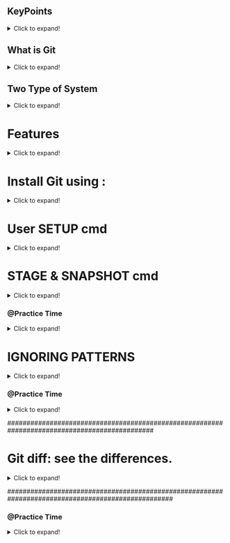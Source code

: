 ## KeyPoints
<details>
  <summary>Click to expand!</summary>
 
- Pull : 
 getting file, Data from server into our System/Locally
 
- Push : 
 Send/Tranfer My file/Data to main server or main Presental Location/Server/Repo.
</details>


## What is Git
<details>
  <summary>Click to expand!</summary>
Git is a free, open-source version control software. It was created by Linus Torvalds in 2005. 
-This tool is a version control system that was initially developed to work with several developers on the Linux kernel.
-It takes Snapshot of the changes.
</details>

## Two Type of System 
<details>
  <summary>Click to expand!</summary>
 Centralized and Distributed
 
### Centralized :

Cons: Only One Repo available for everyone, If you change anything that will affect the whole repo, No any personal old cahange record.

### Distributed : 

Pros: -Every one can clone main Repo, That clones repo, makes his/her own personal repo. 
When he want to do any chanage in the local repo, that change will not affact main/prasental repo with permit the Ower of the presental repo.
-Having all his/her personal old cahange record.
-Everyone having Whole project that he cloned.

Available tools for mangesning free Git use : Github, GitLab, GitBucket
</details>

# Features
<details>
  <summary>Click to expand!</summary>
 
## SnapShoot: 

It takes the snapshoot of the changes. like a photo shoot


## CheckSum : 

CheckSum is a techqun to see our data tranfer protected or un protected. Every Data/File having own diffrent CheckSum in the form of String. 
</details>

# Install Git using : 
<details>
  <summary>Click to expand!</summary>
INSTALLATION & GUIS
 
With platform specific installers for Git, GitHub also provides the 
ease of staying up-to-date with the latest releases of the command 
line tool while providing a graphical user interface for day-to-day 
interaction, review, and repository synchronization.
 
Visit offical site: https://git-scm.com/downloads 
 
GitHub for Windows
 
htps://windows.github.com
 
GitHub for Mac
 
htps://mac.github.com
 
For Linux and Solaris platforms, the latest release is available on 
 
the official Git web site.
 
Git for All Platforms
 
htp://git-scm.com


If you already have Git installed, you can get the latest development version via Git itself: 
``` git clone https://github.com/git/git ```
</details>
 

# User SETUP cmd
<details>
  <summary>Click to expand!</summary>

Configuring user information used across all local repositories

``` git config --global user.name “[firstname lastname]” ```

set a name that is identifiable for credit when review version history

``` git config --global user.email “[valid-email]” ```

set an email address that will be associated with each history marker

``` git config --global color.ui auto ```

set automatic command line coloring for Git for easy reviewing

</details>

# STAGE & SNAPSHOT cmd

<details>
 Lev.1 <summary>Click to expand! </summary>
 
``` Git Status ```
// is used to check the sitution of the repo. or workload.

``` Git init ```
// is used to initialized/create repo. of  your folder in '.git' hidden folder.

``` Git add --a ``` OR ``` Git add . ``` OR ``` Git add FileName.Txt ```
// is used to add the file from Working Directory to Stagging Area

 ``` Git commit -m "Commit Title" ``` 
// used to commit your changes, or to send files from Stagging Area to Repo.

 ``` Git log ```
// to see the all changes detial, Who had, DateTime, UserName....

</details>

### @Practice Time 


<details>
  <summary>Click to expand!</summary>
 
How to implement git in our project.
 
### Step-1 initialization

- Open Git Bash in your working Dir. using Right click on the folder and select Git Bash.

- type ``` git status ``` & hit the enter 

- output ``` fatal: not a git repository (or any of the parent directories): .git ```

its means there is no any git initialized.

- type ``` git init ```

- output ``` Initialized empty Git repository in D:/Learn/Git/.git/ ```

now your working directory have a git file.

- type ``` git status ``` & hit the enter 

-output (I have 4 file in my demo project)

``` On branch master

No commits yet

Untracked files:
  (use "git add <file>..." to include in what will be committed)
        ExcleFile.xlsx
        NoteFile.txt
        WordFile.docx
        new%file.txt

nothing added to commit but untracked files present (use "git add" to track)
 ```
 
 ## Step-2 Add file from Working Dir to Stagging Area.

- type ``` git add . ``` & hit the enter // if you want to add all file or spacific you can use ``` . ``` Or ``` --a ``` OR ``` NoteFile.txt ```

- type ``` git status ``` & hit the enter 

output

``` 
On branch master

No commits yet

Changes to be committed:
  (use "git rm --cached <file>..." to unstage)
        new file:   ExcleFile.xlsx
        new file:   NoteFile.txt
        new file:   WordFile.docx
        new file:   new%file.txt

```
Color Diffrance Red to Green (Red means Your file is tracking not in Stagging area. or Unmodify & Green Means you file is add into Stagging area with Modiifide)

### Step-2 Commit your file

- type ``` git commit -m "First Commit" ``` & hit the enter 

- output

```
[master (root-commit) 9c6946c] first Commit
 4 files changed, 0 insertions(+), 0 deletions(-)
 create mode 100644 ExcleFile.xlsx
 create mode 100644 NoteFile.txt
 create mode 100644 WordFile.docx
 create mode 100644 new%file.txt
```

- type ``` git status ``` & hit the enter 

- output 

``` 
On branch master
nothing to commit, working tree clean

```

Congrats you have successfully implement git in your project.

## Step-4 See the Commit information

- type ``` git log ``` & hit the enter 

- output

```
Author: Dushyant Singh <dushyantsinghxxxxx@gmail.com>
Date:   Fri Aug 27 03:38:59 2021 +0530

    first Commit

```

XXXXXXXXX End of Praticle  XXXXXXXXX
</details>
  
# IGNORING PATTERNS
<details>
  <summary>Click to expand!</summary>
 
 Preventing unintentional staging or commiting of files
git config --global core.excludesfile [file]
system wide ignore patern for all local repositories
logs/
*.notes
pattern*/
Save a file with desired paterns as .gitignore with either direct string
matches or wildcard globs.
</details>
 
 ### @Practice Time 


<details>
  <summary>Click to expand!</summary>
 
How to implement .gitignore in our git project.
 
### Step-1 initialization

- Open Git Bash in your working Dir. using Right click on the folder and select Git Bash.

- type ``` git status ``` & hit the enter 

- output ``` fatal: not a git repository (or any of the parent directories): .git ```

its means there is no any git initialized.

- type ``` git init ```

- output ``` Initialized empty Git repository in D:/Learn/Git/.git/ ```

now your working directory have a git file.

- type ``` git status ``` & hit the enter 

-output (I have 4 file in my demo project)

``` On branch master

No commits yet

Untracked files:
  (use "git add <file>..." to include in what will be committed)
        ExcleFile.xlsx
        NoteFile.txt
        WordFile.docx
        new%file.txt

nothing added to commit but untracked files present (use "git add" to track)
 ```
## Step-2 Add file a new file, In my case i create a .log file in my project.
 
 ``` touch system.log ``` // this command is used to create a file
## Step-2.0 check status
 ``` git status ```

 output 
 
 ```
 $ git status
On branch master
Untracked files:
  (use "git add <file>..." to include in what will be committed)
        system.log

nothing added to commit but untracked files present (use "git add" to track)
```
 
## Step-3 Create a .gitignore file
 
  ``` touch .gitignore ``` // this command is used to create a .gitignore file

 ## Step-3.0 check status
 ``` git status ```

 output 
 
 ```
$ git status
On branch master
Untracked files:
  (use "git add <file>..." to include in what will be committed)
        .gitignore
        system.log

nothing added to commit but untracked files present (use "git add" to track)
``` 
## Step-4 Add file name or dir name that you want to untrack or unuse in git
 
 -Open .gitignore file in any text editior and type the file or dir name
 
 - as file name : ``` system.log ```
 - as dir name : ``` dir_name/ ```
 - as a extension : ``` *.log ```
 
 -if you want to track only one dir.
 - as sub dir : ``` /dir/ ```
 - as dir : ``` assets/dir/ ```  & save the file


 ## Step-3.0 check status
 ``` git status ```

 output 
 
 ```
$ git status
On branch master
Untracked files:
  (use "git add <file>..." to include in what will be committed)
        .gitignore

nothing added to commit but untracked files present (use "git add" to track)
```
 
## Step-5 Add file from working dir to Stagging Area.
- type ``` git add . ``` & hit the enter // if you want to add all file or spacific you can use ``` . ``` Or ``` --a ``` OR ``` NoteFile.txt ```

- type ``` git status ``` & hit the enter 

output

``` 
$ git status
On branch master
Changes to be committed:
  (use "git restore --staged <file>..." to unstage)
        new file:   .gitignore
```
 
Color Diffrance Red to Green (Red means Your file is tracking not in Stagging area. or Unmodify & Green Means you file is add into Stagging area with Modiifide)

### Step-6 Commit your file

- type ``` git commit -m "First Commit" ``` & hit the enter 

- output

```
$ git commit -m "first commit"
[master (root-commit) 90899bd] first commit
 5 files changed, 283 insertions(+)
 create mode 100644 .gitignore
 create mode 100644 ExcleFile.xlsx
 create mode 100644 NoteFile.txt
 create mode 100644 WordFile.docx
 create mode 100644 new%file.txt

```

- type ``` git status ``` & hit the enter 

- output 

``` 
$ git status
On branch master
nothing to commit, working tree clean
```

Congrats you have successfully implemented .gitignore in your git project.

## Step-4 See the Commit information

- type ``` git log ``` & hit the enter 

- output

```
commit 90899bd4d21271b67f75743c5d17e9e11b5fcfa5 (HEAD -> master)
Author: Dushyant Singh <dushyantsinghxxxxx@gmail.com>
Date:   Fri Aug 27 18:12:17 2021 +0530

    first commit


```

XXXXXXXXX End of Praticle  XXXXXXXXX
</details>
 
##############################################################################################
# Git diff: see the differences.
<details>
  <summary>Click to expand!</summary>
 
 ``` git diff``` 

diff of what is changed but not staged OR see diff between tracked and staged

``` git diff --staged ``` 

diff of what is staged but not yet committed OR see diff between staged and committed 

</details>
  
###################################################################################################
 
  ### @Practice Time 


<details>
<summary>Click to expand!</summary>
 
How to implement .diff in our git project.
 
### Step-1.0 initialization

- Open Git Bash in your working Dir. using Right click on the folder and select Git Bash.

- type ``` git status ``` & hit the enter 

- output ``` fatal: not a git repository (or any of the parent directories): .git ```

its means there is no any git initialized.

- type ``` git init ```

- output ``` Initialized empty Git repository in D:/Learn/Git/.git/ ```

now your working directory have a git file.

- type ``` git status ``` & hit the enter 

-output (I have 4 file in my demo project)

``` On branch master

No commits yet

Untracked files:
  (use "git add <file>..." to include in what will be committed)
        .gitignore
        ExcleFile.xlsx
        WordFile.docx
        new%file.txt
        system.log

nothing added to commit but untracked files present (use "git add" to track)

 ```

## Step-1.1  Add file from working dir to Stagging Area.

- type ``` git add . ``` & hit the enter // if you want to add all file or spacific you can use ``` . ``` Or ``` --a ``` OR ``` NoteFile.txt ```

- type ``` git status ``` & hit the enter 

output
 
 ```
On branch master

No commits yet

Changes to be committed:
  (use "git rm --cached <file>..." to unstage)
        new file:   .gitignore
        new file:   ExcleFile.xlsx
        new file:   WordFile.docx
        new file:   new%file.txt
        new file:   system.log
```
 
### Step-1.2 Commit your file

- type ``` git commit -m "First Commit" ``` & hit the enter 

- output
 
 ```
[master (root-commit) 326e677] First Commit
 5 files changed, 191 insertions(+)
 create mode 100644 .gitignore
 create mode 100644 ExcleFile.xlsx
 create mode 100644 NoteFile.txt
 create mode 100644 WordFile.docx
 create mode 100644 new%file.txt

```
- type ``` git status ``` & hit the enter 

- output 

``` 
On branch master
nothing to commit, working tree clean
```
  

 ## Step-3.0 check status
 ``` git status ```

 output 
 
 ```
$ git status
On branch master
Untracked files:
  (use "git add <file>..." to include in what will be committed)
        .gitignore

nothing added to commit but untracked files present (use "git add" to track)
```
Now, Open File "NewFile.txt" in any TextEditor and to do some changes, In my case, I'm writing " This file content has been changed!!. " and save the file.
  </detail>
